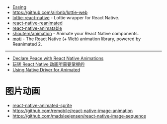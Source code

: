 - [Easing](http://easings.net/zh-cn)
- https://github.com/airbnb/lottie-web
- [lottie-react-native](https://github.com/lottie-react-native/lottie-react-native) - Lottie wrapper for React Native.
- [react-native-reanimated](https://github.com/kmagiera/react-native-reanimated)
- [react-native-animatable](https://github.com/oblador/react-native-animatable)
- [shoutem/animation](https://github.com/shoutem/animation) - Animate your React Native components.
- [moti](https://github.com/nandorojo/moti) - The React Native (+ Web) animation library, powered by Reanimated 2.

---

- [Declare Peace with React Native Animations](https://medium.com/shoutem/declare-peace-with-react-native-animations-e947332fa9b1)
- [玩转 React Native 动画所需要掌握的](https://medium.com/shoutem/declare-peace-with-react-native-animations-e947332fa9b1)
- [Using Native Driver for Animated](https://facebook.github.io/react-native/blog/2017/02/14/using-native-driver-for-animated.html)

# 图片动画

- [react-native-animated-sprite](https://github.com/micahrye/react-native-animated-sprite)
- https://github.com/remobile/react-native-image-animation
- https://github.com/madsleejensen/react-native-image-sequence
